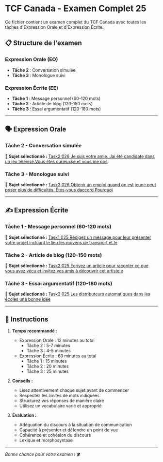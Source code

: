 # TCF Canada - Examen Complet 25

Ce fichier contient un examen complet du TCF Canada avec toutes les tâches d'Expression Orale et d'Expression Écrite.

## 📋 Structure de l'examen

### Expression Orale (EO)
- **Tâche 2** : Conversation simulée
- **Tâche 3** : Monologue suivi

### Expression Écrite (EE)  
- **Tâche 1** : Message personnel (60-120 mots)
- **Tâche 2** : Article de blog (120-150 mots)
- **Tâche 3** : Essai argumentatif (120-180 mots)

---

## 🗣️ Expression Orale

### Tâche 2 - Conversation simulée

**📄 Sujet sélectionné :** [Task2 026 Je suis votre amie. Jai été candidate dans un jeu télévisé.Vous êtes curieuxse et vous me pos](tcf_canada/eo/task2/task2_026_Je_suis_votre_amie._Jai_été_candidate_dans_un_jeu_télévisé.Vous_êtes_curieuxse_et_vous_me_pos.md)

### Tâche 3 - Monologue suivi

**📄 Sujet sélectionné :** [Task3 026 Obtenir un emploi quand on est jeune peut poser plus de difficultés. Êtes-vous daccord Pourquoi](tcf_canada/eo/task3/task3_026_Obtenir_un_emploi_quand_on_est_jeune_peut_poser_plus_de_difficultés._Êtes-vous_daccord_Pourquoi.md)

---

## ✍️ Expression Écrite

### Tâche 1 - Message personnel (60-120 mots)

**📄 Sujet sélectionné :** [Task1 025 Rédigez un message pour leur présenter votre projet incluant le lieu les moyens de transport et le](tcf_canada/ee/task1/task1_025_Rédigez_un_message_pour_leur_présenter_votre_projet_incluant_le_lieu_les_moyens_de_transport_et_le.md)

### Tâche 2 - Article de blog (120-150 mots)

**📄 Sujet sélectionné :** [Task2 025 Écrivez un article pour raconter ce que vous avez vécu et invitez vos amis à découvrir cet artiste e](tcf_canada/ee/task2/task2_025_Écrivez_un_article_pour_raconter_ce_que_vous_avez_vécu_et_invitez_vos_amis_à_découvrir_cet_artiste_e.md)

### Tâche 3 - Essai argumentatif (120-180 mots)

**📄 Sujet sélectionné :** [Task3 025 Les distributeurs automatiques dans les écoles une bonne idée](tcf_canada/ee/task3/task3_025_Les_distributeurs_automatiques_dans_les_écoles_une_bonne_idée.md)

---

## 📝 Instructions

1. **Temps recommandé :**
   - Expression Orale : 12 minutes au total
     - Tâche 2 : 5-7 minutes
     - Tâche 3 : 4-5 minutes
   - Expression Écrite : 60 minutes au total
     - Tâche 1 : 15 minutes
     - Tâche 2 : 20 minutes  
     - Tâche 3 : 25 minutes

2. **Conseils :**
   - Lisez attentivement chaque sujet avant de commencer
   - Respectez les limites de mots indiquées
   - Structurez vos réponses de manière claire
   - Utilisez un vocabulaire varié et approprié

3. **Évaluation :**
   - Adéquation du discours à la situation de communication
   - Capacité à présenter et défendre un point de vue
   - Cohérence et cohésion du discours
   - Lexique et morphosyntaxe

---

*Bonne chance pour votre examen ! 🍀*
